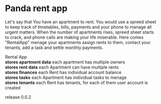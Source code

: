 # Panda rent app
Let's say that You have an apartment to rent. You would use a spreed sheet to keep track of timetables, bills, payments and your phone to manage all urgent matters.
When the number of apartments rises, spreed sheet starts to crack, and phone calls are making your life miserable. 
Here comes "RentalApp" menage your apartments assign rents to them, contact your tenants, add a task and settle monthly payments.

Rental App<br>
<b>stores apartment data</b> each apartment has multiple owners <br>
<b>stores rent data</b> each Apartment can have multiple rents  <br>
<b>stores finances</b> each Rent has individual account balance  <br>
<b>stores tasks</b> each Apartment has individual tasks to menage <br>
<b>stores tenants</b> each Rent has tenants, for each of them user account is created<br>


release 0.0.2
